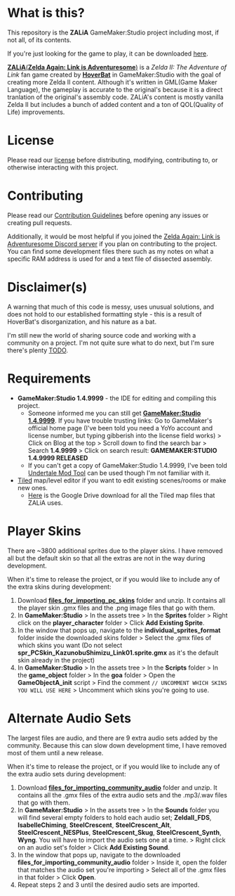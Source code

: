 # What is this?
This repository is the **ZALiA** GameMaker:Studio project including most, if not all, of its contents. 

If you're just looking for the game to play, it can be downloaded [here](https://hoverbat.itch.io/ziiaol).

[**ZALiA**(**Zelda Again: Link is Adventuresome**)](https://youtu.be/BeVDs5hIxFg?t=705) is a *Zelda II: The Adventure of Link* fan game created by [**HoverBat**](https://github.com/HoverBat1) in GameMaker:Studio with the goal of creating more Zelda II content. Although it's written in GML(Game Maker Language), the gameplay is accurate to the original's because it is a direct tranlation of the original's assembly code. ZALiA's content is mostly vanilla Zelda II but includes a bunch of added content and a ton of QOL(Quality of Life) improvements.

# License
Please read our [license](LICENSE) before distributing, modifying, contributing to, or otherwise interacting with this project.


# Contributing
Please read our [Contribution Guidelines](CONTRIBUTING.md) before opening any issues or creating pull requests.

Additionally, it would be most helpful if you joined the [Zelda Again: Link is Adventuresome Discord server](https://discord.gg/Z4H2RhwP4p) if you plan on contributing to the project. You can find some development files there such as my notes on what a specific RAM address is used for and a text file of dissected assembly.


# Disclaimer(s)
A warning that much of this code is messy, uses unusual solutions, and does not hold to our established formatting style - this is a result of HoverBat's disorganization, and his nature as a bat.

I'm still new the world of sharing source code and working with a community on a project. I'm not quite sure what to do next, but I'm sure there's plenty [TODO](https://github.com/search?q=repo%3AZA-LiA%2FZALiA%20todo&type=code).


# Requirements
* **GameMaker:Studio 1.4.9999** - the IDE for editing and compiling this project.
  * Someone informed me you can still get [**GameMaker:Studio 1.4.9999**](http://store.yoyogames.com/downloads/gm-studio/release-notes-studio.html). If you have trouble trusting links: Go to GameMaker's official home page (I've been told you need a YoYo account and license number, but typing gibberish into the license field works) > Click on Blog at the top > Scroll down to find the search bar > Search **1.4.9999** > Click on search result: **GAMEMAKER:STUDIO 1.4.9999 RELEASED**
  * If you can't get a copy of GameMaker:Studio 1.4.9999, I've been told [Undertale Mod Tool](https://github.com/UnderminersTeam/UndertaleModTool) can be used though I'm not familiar with it.
* [Tiled](https://www.mapeditor.org/) map/level editor if you want to edit existing scenes/rooms or make new ones.
  * [Here](https://drive.google.com/file/d/1oKxRfHMKmIbE_2JI9v-AxatHWWYNxcNW/view?usp=sharing) is the Google Drive download for all the Tiled map files that ZALiA uses.

# Player Skins
There are ~3800 additional sprites due to the player skins. I have removed all but the default skin so that all the extras are not in the way during development.

When it's time to release the project, or if you would like to include any of the extra skins during development:
1. Download [**files_for_importing_pc_skins**](https://drive.google.com/file/d/1CqalzaXPOK8w75XwTWi7Jii7BWXYEMlj/view?usp=sharing) folder and unzip. It contains all the player skin .gmx files and the .png image files that go with them.
2. In **GameMaker:Studio** > In the assets tree > In the **Sprites** folder > Right click on the **player_character** folder > Click **Add Existing Sprite**.
3. In the window that pops up, navigate to the **individual_sprites_format** folder inside the downloaded skins folder > Select the .gmx files of which skins you want (Do not select **spr_PCSkin_KazunobuShimizu_Link01.sprite.gmx** as it's the default skin already in the project)
4. In **GameMaker:Studio** > In the assets tree > In the **Scripts** folder > In the **game_object** folder > In the **goa** folder > Open the **GameObjectA_init** script > Find the comment `// UNCOMMENT WHICH SKINS YOU WILL USE HERE` > Uncomment which skins you're going to use.

# Alternate Audio Sets
The largest files are audio, and there are 9 extra audio sets added by the community. Because this can slow down development time, I have removed most of them until a new release.

When it's time to release the project, or if you would like to include any of the extra audio sets during development:
1. Download [**files_for_importing_community_audio**](https://drive.google.com/file/d/1AZmX07ezTJl5BPfcL2bHYheAR5X0dsNW/view?usp=sharing) folder and unzip. It contains all the .gmx files of the extra audio sets and the .mp3/.wav files that go with them.
2. In **GameMaker:Studio** > In the assets tree > In the **Sounds** folder you will find several empty folders to hold each audio set; **ZeldaII_FDS**, **IsabelleChiming**, **SteelCrescent**, **SteelCrescent_Alt**, **SteelCrescent_NESPlus**, **SteelCrescent_Skug**, **SteelCrescent_Synth**, **Wyng**. You will have to import the audio sets one at a time. > Right click on an audio set's folder > Click **Add Existing Sound**.
3. In the window that pops up, navigate to the downloaded **files_for_importing_community_audio** folder > Inside it, open the folder that matches the audio set you're importing > Select all of the .gmx files in that folder > Click **Open**.
4. Repeat steps 2 and 3 until the desired audio sets are imported.
